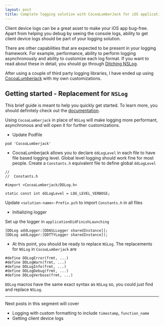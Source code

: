 ```yaml
---
layout: post
title: Complete logging solution with CocoaLumberJack for iOS applications - I
---
```


Client device logs can be a great asset to make your iOS app bug-free. Apart from helping you debug by seeing the console logs, ability to get client device logs should be part of your logging solution.

There are other capabilities that are expected to be present in your logging framework. For example, performance, ability to perform logging asynchronously and ability to customize each log format. If you want to read about these in detail, you should go through [Ditching NSLog](http://theonlylars.com/blog/2012/07/29/ditching-nslog-advanced-ios-logging-part-2/).

After using a couple of third party logging libraries, I have ended up using [CocoaLumberjack]() with my own customizations. 

## Getting started - Replacement for `NSLog`
This brief guide is meant to help you quickly get started. To learn more, you should definitely check out the [documentation](https://github.com/CocoaLumberjack/CocoaLumberjack).

Using `CocoaLumberjack` in place of `NSLog` will make logging more performant, asynchronous and will open it for further customizations.

* Update Podfile
```
pod 'CocoaLumberjack'
```

* CocoaLumberjack allows you to declare `ddLogLevel` in each file to have file based logging level. Global level logging should work fine for most people. 
Create a `Constants.h` equivalent file to define global `ddLogLevel`

```
//
//  Constants.h

#import <CocoaLumberjack/DDLog.h>

static const int ddLogLevel = LOG_LEVEL_VERBOSE;
```

Update `<solution-name>-Prefix.pch` to import `Constants.h` in all files

* Initializing logger

Set up the logger in `applicationDidFinishLaunching`

```
[DDLog addLogger:[DDASLLogger sharedInstance]];
[DDLog addLogger:[DDTTYLogger sharedInstance]];
```

* At this point, you should be ready to replace `NSLog`. The replacements for `NSLog` in `CocoaLumberjack` are 

```
#define DDLogError(frmt, ...)
#define DDLogWarn(frmt, ...)
#define DDLogInfo(frmt, ...)
#define DDLogDebug(frmt, ...)
#define DDLogVerbose(frmt, ...)
```

`DDLog` macros have the same exact syntax as `NSLog` so, you could just find and replace `NSLog`.

-------------
Next posts in this segment will cover

* Logging with custom formatting to include `timestamp`, `function_name`
* Getting client device logs
